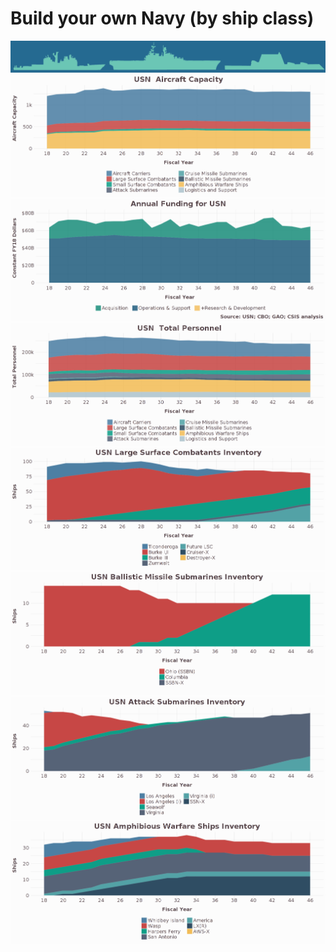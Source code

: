# Build your own Navy (by ship class)
![](screenshots/navy+graphic.png "")
![](screenshots/aircraft.png "")
![](screenshots/funding.png "")
![](screenshots/personnel.png "")
![](screenshots/lsc.png "")
![](screenshots/ssbn.png "")
![](screenshots/ssn.png "")
![](screenshots/aws.png "")
